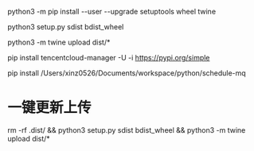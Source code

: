 python3 -m pip install --user --upgrade setuptools wheel twine

python3 setup.py sdist bdist_wheel

python3 -m twine upload dist/*

pip install tencentcloud-manager -U -i https://pypi.org/simple

pip install /Users/xinz0526/Documents/workspace/python/schedule-mq

# 一键更新上传
rm -rf .dist/ && python3 setup.py sdist bdist_wheel && python3 -m twine upload dist/* 